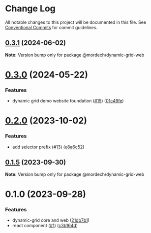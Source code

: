 # Change Log

All notable changes to this project will be documented in this file.
See [Conventional Commits](https://conventionalcommits.org) for commit guidelines.

## [0.3.1](https://github.com/Mordech/dynamic-grid/compare/v0.3.0...v0.3.1) (2024-06-02)

**Note:** Version bump only for package @mordech/dynamic-grid-web

# [0.3.0](https://github.com/Mordech/dynamic-grid/compare/v0.2.1...v0.3.0) (2024-05-22)

### Features

- dynamic grid demo website foundation ([#15](https://github.com/Mordech/dynamic-grid/issues/15)) ([01c49fe](https://github.com/Mordech/dynamic-grid/commit/01c49fea5282446b58ac7fff3e9c3377d93a5690))

# [0.2.0](https://github.com/Mordech/dynamic-grid/compare/v0.1.5...v0.2.0) (2023-10-02)

### Features

- add selector prefix ([#13](https://github.com/Mordech/dynamic-grid/issues/13)) ([e8a6c52](https://github.com/Mordech/dynamic-grid/commit/e8a6c52e498736bbde19ecadd55e412a74741f40))

## [0.1.5](https://github.com/Mordech/dynamic-grid/compare/v0.1.4...v0.1.5) (2023-09-30)

**Note:** Version bump only for package @mordech/dynamic-grid-web

# 0.1.0 (2023-09-28)

### Features

- dynamic-grid core and web ([21db7b1](https://github.com/Mordech/dynamic-grid/commit/21db7b184af8f30bcde96a4c2c36bc70ebe1eeb6))
- react component ([#1](https://github.com/Mordech/dynamic-grid/issues/1)) ([c3b164d](https://github.com/Mordech/dynamic-grid/commit/c3b164d3811314936119cb54833182d7d9ca221c))

